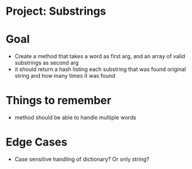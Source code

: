 # Project: Substrings

# Goal

* Create a method that takes a word as first arg, and an array of valid substrings as second arg
* it should return a hash listing each substring that was found original string and how many times it was found

# Things to remember

* method should be able to handle multiple words

# Edge Cases

* Case sensitive handling of dictionary? Or only string?